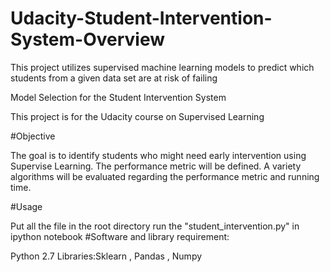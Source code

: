 # Udacity-Student-Intervention-System-Overview
This project utilizes supervised machine learning models to predict which students from a given data set are at risk of failing

Model Selection for the Student Intervention System

This project is for the Udacity course on Supervised Learning

#Objective

The goal is to identify students who might need early intervention using Supervise Learning. The performance metric will be defined. A variety algorithms will be evaluated regarding the performance metric and running time.

#Usage

Put all the file in the root directory
run the "student_intervention.py" in ipython notebook
#Software and library requirement:

Python 2.7
Libraries:Sklearn , Pandas , Numpy
